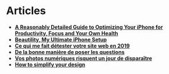 # Articles

* **[A Reasonably Detailed Guide to Optimizing Your iPhone for Productivity, Focus and Your Own Health](https://betterhumans.pub/how-to-set-up-your-iphone-for-productivity-focus-and-your-own-longevity-bb27a68cc3d8)**
* **[Beautility, My Ultimate iPhone Setup](https://betterhumans.pub/beautility-my-ultimate-iphone-setup-1b3dd0c588a0)**
* **[Ce qui me fait détester votre site web en 2019](https://iampox.com/blog/ce-qui-me-fait-detester-votre-site-web-en-2019)**
* **[De la bonne manière de poser les questions](https://www.gnurou.org/writing/smartquestionsfr/)**
* **[Vos photos numériques risquent un jour de disparaître](https://www.lemonde.fr/pixels/article/2021/11/17/comment-garantir-la-transmission-de-vos-photos-numeriques-aux-generations-futures_6102332_4408996.html)**
* **[How to simplify your design](https://uxplanet.org/how-to-simplify-your-design-69d97fde11b9)**
